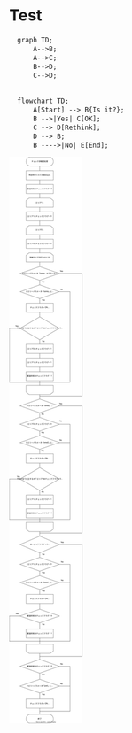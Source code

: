 # Test

```mermaid
  graph TD;
      A-->B;
      A-->C;
      B-->D;
      C-->D;
      
```

```mermaid
  flowchart TD;
      A[Start] --> B{Is it?};
      B -->|Yes| C[OK];
      C --> D[Rethink];
      D --> B;
      B ---->|No| E[End];
```

![エリア検索(新ASP)_1-2-6-1](エリア検索(新ASP)_1-2-6-1.svg)
  